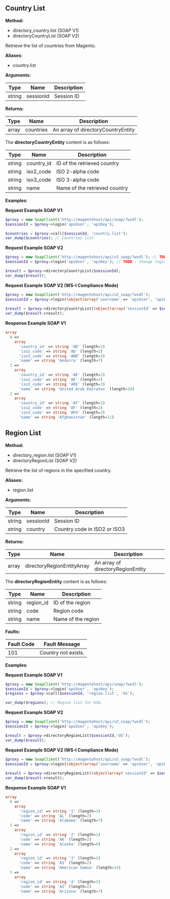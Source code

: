 ## Country List

**Method:**

-   directory_country.list (SOAP V1)
-   directoryCountryList (SOAP V2)

Retrieve the list of countries from Magento.

**Aliases**:

-   country.list

**Arguments:**

| Type | Name | Description |
| --- | --- | --- |
| string | sessionId | Session ID |

**Returns:**

| Type | Name | Description |
| --- | --- | --- |
| array | countries | An array of directoryCountryEntity |

The **directoryCountryEntity** content is as follows:

| Type | Name | Description |
| --- | --- | --- |
| string | country_id | ID of the retrieved country |
| string | iso2_code | ISO 2-alpha code |
| string | iso3_code | ISO 3-alpha code |
| string | name | Name of the retrieved country |

**Examples**:

**Request Example SOAP V1**

```php
$proxy = new SoapClient('http://magentohost/api/soap/?wsdl');
$sessionId = $proxy->login('apiUser', 'apiKey');

$countries = $proxy->call($sessionId, 'country.list');
var_dump($countries); // Countries list.
```

**Request Example SOAP V2**

```php
$proxy = new SoapClient('http://magentohost/api/v2_soap/?wsdl'); // TODO : change url
$sessionId = $proxy->login('apiUser', 'apiKey'); // TODO : change login and pwd if necessary

$result = $proxy->directoryCountryList($sessionId);
var_dump($result);
```

**Request Example SOAP V2 (WS-I Compliance Mode)**

```php
$proxy = new SoapClient('http://magentohost/api/v2_soap/?wsdl'); 
$sessionId = $proxy->login((object)array('username' => 'apiUser', 'apiKey' => 'apiKey')); 
 
$result = $proxy->directoryCountryList((object)array('sessionId' => $sessionId->result));   
var_dump($result->result);
```

**Response Example SOAP V1**

```php
array
  0 =>
    array
      'country_id' => string 'AD' (length=2)
      'iso2_code' => string 'AD' (length=2)
      'iso3_code' => string 'AND' (length=3)
      'name' => string 'Andorra' (length=7)
  1 =>
    array
      'country_id' => string 'AE' (length=2)
      'iso2_code' => string 'AE' (length=2)
      'iso3_code' => string 'ARE' (length=3)
      'name' => string 'United Arab Emirates' (length=20)
  2 =>
    array
      'country_id' => string 'AF' (length=2)
      'iso2_code' => string 'AF' (length=2)
      'iso3_code' => string 'AFG' (length=3)
      'name' => string 'Afghanistan' (length=11)
```

## Region List

**Method:**

-   directory_region.list (SOAP V1)
-   directoryRegionList (SOAP V2)

Retrieve the list of regions in the specified country.

**Aliases:**

-   region.list

**Arguments:**

| Type | Name | Description |
| --- | --- | --- |
| string | sessionId | Session ID |
| string | country | Country code in ISO2 or ISO3 |

**Returns:**

| Type | Name | Description |
| --- | --- | --- |
| array | directoryRegionEntityArray | An array of directoryRegionEntity |

The **directoryRegionEntity** content is as follows:

| Type | Name | Description |
| --- | --- | --- |
| string | region_id | ID of the region |
| string | code | Region code |
| string | name | Name of the region |

**Faults:**

| Fault Code | Fault Message |
| --- | --- |
| 101 | Country not exists. |

**Examples**:

**Request Example SOAP V1**

```php
$proxy = new SoapClient('http://magentohost/api/soap/?wsdl');
$sessionId = $proxy->login('apiUser', 'apiKey');
$regions = $proxy->call($sessionId, 'region.list', 'US');

var_dump($regions); // Region list for USA.
```

**Request Example SOAP V2**

```php
$proxy = new SoapClient('http://magentohost/api/v2_soap/?wsdl'); 
$sessionId = $proxy->login('apiUser', 'apiKey'); 

$result = $proxy->directoryRegionList($sessionId,'US');
var_dump($result);
```

**Request Example SOAP V2 (WS-I Compliance Mode)**

```php
$proxy = new SoapClient('http://magentohost/api/v2_soap/?wsdl'); 
$sessionId = $proxy->login((object)array('username' => 'apiUser', 'apiKey' => 'apiKey')); 
 
$result = $proxy->directoryRegionList((object)array('sessionId' => $sessionId->result, 'country' => 'US'));   
var_dump($result->result);
```

**Response Example SOAP V1**

```php
array
  0 =>
    array
      'region_id' => string '1' (length=1)
      'code' => string 'AL' (length=2)
      'name' => string 'Alabama' (length=7)
  1 =>
    array
      'region_id' => string '2' (length=1)
      'code' => string 'AK' (length=2)
      'name' => string 'Alaska' (length=6)
  2 =>
    array
      'region_id' => string '3' (length=1)
      'code' => string 'AS' (length=2)
      'name' => string 'American Samoa' (length=14)
  3 =>
    array
      'region_id' => string '4' (length=1)
      'code' => string 'AZ' (length=2)
      'name' => string 'Arizona' (length=7)
```
